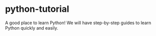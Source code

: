 # python-tutorial
A good place to learn Python! We will have step-by-step guides to learn Python quickly and easily.
